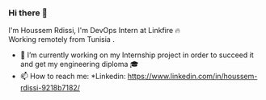 ### Hi there 👋

I'm Houssem Rdissi, I'm DevOps Intern at Linkfire :fire: <br>
Working remotely from Tunisia .

- 🔭 I’m currently working on my Internship project in order to succeed it and get my engineering diploma :mortar_board:
- 📫 How to reach me:
       *Linkedin: https://www.linkedin.com/in/houssem-rdissi-9218b7182/

